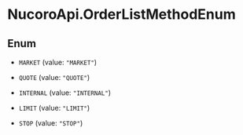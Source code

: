 # NucoroApi.OrderListMethodEnum

## Enum


* `MARKET` (value: `"MARKET"`)

* `QUOTE` (value: `"QUOTE"`)

* `INTERNAL` (value: `"INTERNAL"`)

* `LIMIT` (value: `"LIMIT"`)

* `STOP` (value: `"STOP"`)


